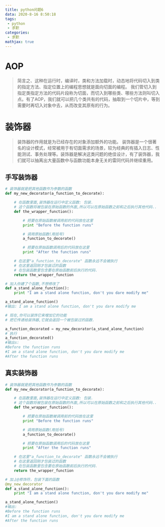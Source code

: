 ```yaml
---
title: python问题6
data: 2020-8-16 8:50:18
tags:
 - python
 - 求职
categories:
 - 求职
mathjax: true
---
```


# AOP
>简言之、这种在运行时，编译时，类和方法加载时，动态地将代码切入到类的指定方法、指定位置上的编程思想就是面向切面的编程。
我们管切入到指定类指定方法的代码片段称为切面，而切入到哪些类、哪些方法则叫切入点。有了AOP，我们就可以把几个类共有的代码，抽取到一个切片中，等到需要时再切入对象中去，从而改变其原有的行为。

# 装饰器
>装饰器的作用就是为已经存在的对象添加额外的功能。
>装饰器是一个很著名的设计模式，经常被用于有切面需求的场景，较为经典的有插入日志、性能测试、事务处理等。装饰器是解决这类问题的绝佳设计，有了装饰器，我们就可以抽离出大量函数中与函数功能本身无关的雷同代码并继续重用。

## 手写装饰器
``` python
# 装饰器就是把其他函数作为参数的函数
def my_new_decorator(a_function_to_decorate):

    # 在函数里面,装饰器在运行中定义函数: 包装.
    # 这个函数将被包装在原始函数的外面,所以可以在原始函数之前和之后执行其他代码..
    def the_wrapper_function():

        # 把要在原始函数被调用前的代码放在这里
        print "Before the function runs"

        # 调用原始函数(用括号)
        a_function_to_decorate()

        # 把要在原始函数调用后的代码放在这里
        print "After the function runs"

    # 在这里"a_function_to_decorate" 函数永远不会被执行
    # 在这里返回刚才包装过的函数
    # 在包装函数里包含要在原始函数前后执行的代码.
    return the_wrapper_function

# 加入你建了个函数,不想修改了
def a_stand_alone_function():
    print "I am a stand alone function, don't you dare modify me"

a_stand_alone_function()
#输出: I am a stand alone function, don't you dare modify me

# 现在,你可以装饰它来增加它的功能
# 把它传递给装饰器,它就会返回一个被包装过的函数.

a_function_decorated = my_new_decorator(a_stand_alone_function)
# 执行
a_function_decorated()
#输出s:
#Before the function runs
#I am a stand alone function, don't you dare modify me
#After the function runs
```
## 真实装饰器

``` python
# 装饰器就是把其他函数作为参数的函数
def my_new_decorator(a_function_to_decorate):

    # 在函数里面,装饰器在运行中定义函数: 包装.
    # 这个函数将被包装在原始函数的外面,所以可以在原始函数之前和之后执行其他代码..
    def the_wrapper_function():

        # 把要在原始函数被调用前的代码放在这里
        print "Before the function runs"

        # 调用原始函数(用括号)
        a_function_to_decorate()

        # 把要在原始函数调用后的代码放在这里
        print "After the function runs"

    # 在这里"a_function_to_decorate" 函数永远不会被执行
    # 在这里返回刚才包装过的函数
    # 在包装函数里包含要在原始函数前后执行的代码.
    return the_wrapper_function

# 加上@修饰符，包装下面的函数
@my_new_decorator
def a_stand_alone_function():
    print "I am a stand alone function, don't you dare modify me"

a_stand_alone_function()
#输出: 
#Before the function runs
#I am a stand alone function, don't you dare modify me
#After the function runs
```

